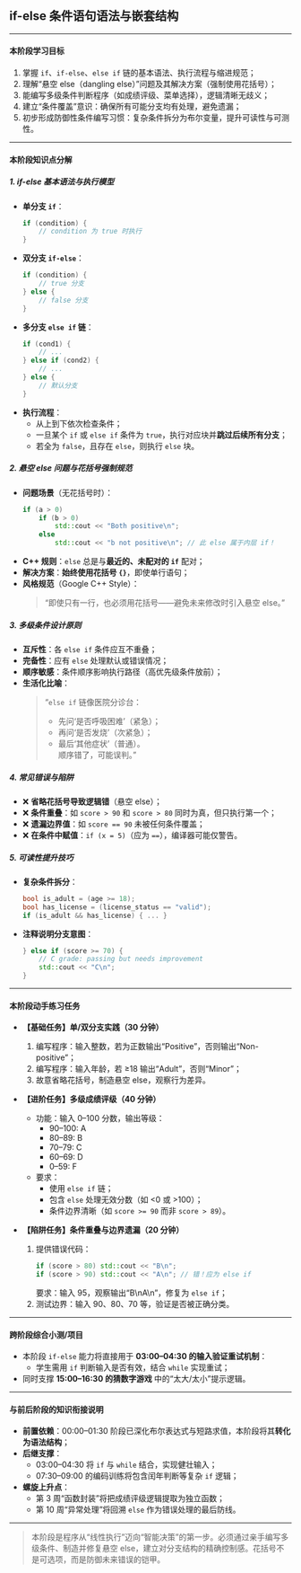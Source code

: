 ## **if-else 条件语句语法与嵌套结构**

---

#### **本阶段学习目标**  
1. 掌握 `if`、`if-else`、`else if` 链的基本语法、执行流程与缩进规范；  
2. 理解“悬空 else（dangling else）”问题及其解决方案（强制使用花括号）；  
3. 能编写多级条件判断程序（如成绩评级、菜单选择），逻辑清晰无歧义；  
4. 建立“条件覆盖”意识：确保所有可能分支均有处理，避免遗漏；  
5. 初步形成防御性条件编写习惯：复杂条件拆分为布尔变量，提升可读性与可测性。

---

#### **本阶段知识点分解**

##### 1. **if-else 基本语法与执行模型**
- **单分支 `if`**：
  ```cpp
  if (condition) {
      // condition 为 true 时执行
  }
  ```
- **双分支 `if-else`**：
  ```cpp
  if (condition) {
      // true 分支
  } else {
      // false 分支
  }
  ```
- **多分支 `else if` 链**：
  ```cpp
  if (cond1) {
      // ...
  } else if (cond2) {
      // ...
  } else {
      // 默认分支
  }
  ```
- **执行流程**：  
  - 从上到下依次检查条件；  
  - 一旦某个 `if` 或 `else if` 条件为 `true`，执行对应块并**跳过后续所有分支**；  
  - 若全为 `false`，且存在 `else`，则执行 `else` 块。

##### 2. **悬空 else 问题与花括号强制规范**
- **问题场景**（无花括号时）：
  ```cpp
  if (a > 0)
      if (b > 0)
          std::cout << "Both positive\n";
      else
          std::cout << "b not positive\n"; // 此 else 属于内层 if！
  ```
- **C++ 规则**：`else` 总是与**最近的、未配对的 `if`** 配对；  
- **解决方案**：**始终使用花括号 `{}`**，即使单行语句；  
- **风格规范**（Google C++ Style）：  
  > “即使只有一行，也必须用花括号——避免未来修改时引入悬空 else。”

##### 3. **多级条件设计原则**
- **互斥性**：各 `else if` 条件应互不重叠；  
- **完备性**：应有 `else` 处理默认或错误情况；  
- **顺序敏感**：条件顺序影响执行路径（高优先级条件放前）；  
- **生活化比喻**：  
  > “`else if` 链像医院分诊台：  
  > - 先问‘是否呼吸困难’（紧急）；  
  > - 再问‘是否发烧’（次紧急）；  
  > - 最后‘其他症状’（普通）。  
  > 顺序错了，可能误判。”

##### 4. **常见错误与陷阱**
- ❌ **省略花括号导致逻辑错**（悬空 else）；  
- ❌ **条件重叠**：如 `score > 90` 和 `score > 80` 同时为真，但只执行第一个；  
- ❌ **遗漏边界值**：如 `score == 90` 未被任何条件覆盖；  
- ❌ **在条件中赋值**：`if (x = 5)`（应为 `==`），编译器可能仅警告。

##### 5. **可读性提升技巧**
- **复杂条件拆分**：
  ```cpp
  bool is_adult = (age >= 18);
  bool has_license = (license_status == "valid");
  if (is_adult && has_license) { ... }
  ```
- **注释说明分支意图**：
  ```cpp
  } else if (score >= 70) {
      // C grade: passing but needs improvement
      std::cout << "C\n";
  }
  ```

---

#### **本阶段动手练习任务**

- **【基础任务】单/双分支实践（30 分钟）**  
  1. 编写程序：输入整数，若为正数输出“Positive”，否则输出“Non-positive”；  
  2. 编写程序：输入年龄，若 ≥18 输出“Adult”，否则“Minor”；  
  3. 故意省略花括号，制造悬空 else，观察行为差异。

- **【进阶任务】多级成绩评级（40 分钟）**  
  - 功能：输入 0–100 分数，输出等级：  
    - 90–100: A  
    - 80–89: B  
    - 70–79: C  
    - 60–69: D  
    - 0–59: F  
  - 要求：  
    - 使用 `else if` 链；  
    - 包含 `else` 处理无效分数（如 <0 或 >100）；  
    - 条件边界清晰（如 `score >= 90` 而非 `score > 89`）。

- **【陷阱任务】条件重叠与边界遗漏（20 分钟）**  
  1. 提供错误代码：
     ```cpp
     if (score > 80) std::cout << "B\n";
     if (score > 90) std::cout << "A\n"; // 错！应为 else if
     ```
     要求：输入 95，观察输出“B\nA\n”，修复为 `else if`；  
  2. 测试边界：输入 90、80、70 等，验证是否被正确分类。

---

#### **跨阶段综合小测/项目**  
- 本阶段 `if-else` 能力将直接用于 **03:00–04:30 的输入验证重试机制**：  
  - 学生需用 `if` 判断输入是否有效，结合 `while` 实现重试；  
- 同时支撑 **15:00–16:30 的猜数字游戏** 中的“太大/太小”提示逻辑。

---

#### **与前后阶段的知识衔接说明**

- **前置依赖**：00:00–01:30 阶段已深化布尔表达式与短路求值，本阶段将其**转化为语法结构**；  
- **后继支撑**：  
  - 03:00–04:30 将 `if` 与 `while` 结合，实现健壮输入；  
  - 07:30–09:00 的编码训练将包含闰年判断等复杂 `if` 逻辑；  
- **螺旋上升点**：  
  - 第 3 周“函数封装”将把成绩评级逻辑提取为独立函数；  
  - 第 10 周“异常处理”将回溯 `else` 作为错误处理的最后防线。

--- 

> 本阶段是程序从“线性执行”迈向“智能决策”的第一步。必须通过亲手编写多级条件、制造并修复悬空 else，建立对分支结构的精确控制感。花括号不是可选项，而是防御未来错误的铠甲。